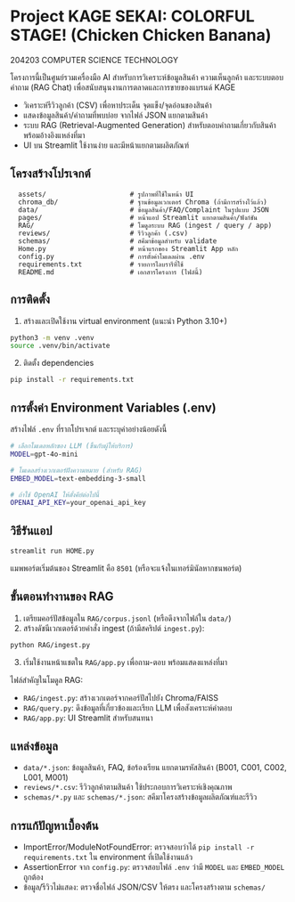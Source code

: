 # Project KAGE SEKAI: COLORFUL STAGE! (Chicken Chicken Banana)

204203 COMPUTER SCIENCE TECHNOLOGY

โครงการนี้เป็นศูนย์รวมเครื่องมือ AI สำหรับการวิเคราะห์ข้อมูลสินค้า ความเห็นลูกค้า และระบบตอบคำถาม (RAG Chat) เพื่อสนับสนุนงานการตลาดและการขายของแบรนด์ KAGE

- วิเคราะห์รีวิวลูกค้า (CSV) เพื่อหาประเด็น จุดแข็ง/จุดอ่อนของสินค้า
- แสดงข้อมูลสินค้า/คำถามที่พบบ่อย จากไฟล์ JSON แยกตามสินค้า
- ระบบ RAG (Retrieval-Augmented Generation) สำหรับตอบคำถามเกี่ยวกับสินค้า พร้อมอ้างอิงแหล่งที่มา
- UI บน Streamlit ใช้งานง่าย และมีหน้าแยกตามผลิตภัณฑ์

## โครงสร้างโปรเจกต์
```
  assets/                     # รูปภาพที่ใช้ในหน้า UI
  chroma_db/                  # ฐานข้อมูลเวกเตอร์ Chroma (ถ้ามีการสร้างไว้แล้ว)
  data/                       # ข้อมูลสินค้า/FAQ/Complaint ในรูปแบบ JSON
  pages/                      # หน้าแอป Streamlit แยกตามสินค้า/ฟังก์ชัน
  RAG/                        # โมดูลระบบ RAG (ingest / query / app)
  reviews/                    # รีวิวลูกค้า (.csv)
  schemas/                    # สคีมาข้อมูลสำหรับ validate
  Home.py                     # หน้าแรกของ Streamlit App หลัก
  config.py                   # การตั้งค่าโมเดลผ่าน .env
  requirements.txt            # รายการไลบรารีที่ใช้
  README.md                   # เอกสารโครงการ (ไฟล์นี้)
```

## การติดตั้ง
1) สร้างและเปิดใช้งาน virtual environment (แนะนำ Python 3.10+)
```bash
python3 -m venv .venv
source .venv/bin/activate
```

2) ติดตั้ง dependencies
```bash
pip install -r requirements.txt
```

## การตั้งค่า Environment Variables (.env)
สร้างไฟล์ `.env` ที่รากโปรเจกต์ และระบุค่าอย่างน้อยดังนี้
```bash
# เลือกโมเดลหลักของ LLM (ขึ้นกับผู้ให้บริการ)
MODEL=gpt-4o-mini

# โมเดลสร้างเวกเตอร์ฝังความหมาย (สำหรับ RAG)
EMBED_MODEL=text-embedding-3-small

# ถ้าใช้ OpenAI ให้ตั้งคีย์ต่อไปนี้
OPENAI_API_KEY=your_openai_api_key
```

## วิธีรันแอป
```bash
streamlit run HOME.py
```

แมพพอร์ตเริ่มต้นของ Streamlit คือ `8501` (หรือจะแจ้งในเทอร์มินัลหากชนพอร์ต)

## ขั้นตอนทำงานของ RAG
1) เตรียมคอร์ปัสข้อมูลใน `RAG/corpus.jsonl` (หรือดึงจากไฟล์ใน `data/`)
2) สร้างดัชนีเวกเตอร์ด้วยคำสั่ง ingest (ถ้ามีสคริปต์ `ingest.py`):
```bash
python RAG/ingest.py
```
3) เริ่มใช้งานหน้าแชตใน `RAG/app.py` เพื่อถาม-ตอบ พร้อมแสดงแหล่งที่มา

ไฟล์สำคัญในโมดูล RAG:
- `RAG/ingest.py`: สร้างเวกเตอร์จากคอร์ปัสไปยัง Chroma/FAISS
- `RAG/query.py`: ดึงข้อมูลที่เกี่ยวข้องและเรียก LLM เพื่อสังเคราะห์คำตอบ
- `RAG/app.py`: UI Streamlit สำหรับสนทนา

## แหล่งข้อมูล
- `data/*.json`: ข้อมูลสินค้า, FAQ, ข้อร้องเรียน แยกตามรหัสสินค้า (B001, C001, C002, L001, M001)
- `reviews/*.csv`: รีวิวลูกค้าตามสินค้า ใช้ประกอบการวิเคราะห์เชิงคุณภาพ
- `schemas/*.py` และ `schemas/*.json`: สคีมาโครงสร้างข้อมูลผลิตภัณฑ์และรีวิว

## การแก้ปัญหาเบื้องต้น
- ImportError/ModuleNotFoundError: ตรวจสอบว่าได้ `pip install -r requirements.txt` ใน environment ที่เปิดใช้งานแล้ว
- AssertionError จาก `config.py`: ตรวจสอบไฟล์ `.env` ว่ามี `MODEL` และ `EMBED_MODEL` ถูกต้อง
- ข้อมูล/รีวิวไม่แสดง: ตรวจชื่อไฟล์ JSON/CSV ให้ตรง และโครงสร้างตาม `schemas/`

